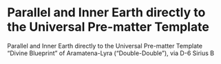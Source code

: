 # Parallel and Inner Earth directly to the Universal Pre-matter Template

Parallel and Inner Earth directly to the Universal Pre-matter Template
“Divine Blueprint” of Aramatena-Lyra (“Double-Double”), via D-6 Sirius B